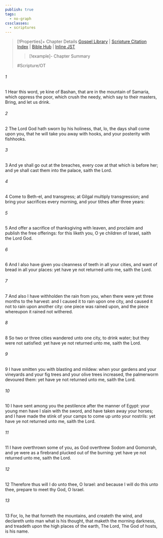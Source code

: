 ```yaml
---
publish: true
tags:
  - no-graph
cssclasses:
  - scriptures
---
```

>[!Properties]+ Chapter Details
>[Gospel Library](https://churchofjesuschrist.org/study/scriptures/ot/amos/4?lang=eng)    |    [Scripture Citation Index](https://scriptures.byu.edu/#08204::c08204)    |    [Bible Hub](https://biblehub.com/amos/4.htm)    |    [Inline JST](https://scripturetoolbox.com/html/ic/Amos/4.html)
>>[!example]- Chapter Summary
>> 
> 
>
>#Scripture/OT
###### 1
1 Hear this word, ye kine of Bashan, that are in the mountain of Samaria, which oppress the poor, which crush the needy, which say to their masters, Bring, and let us drink.
###### 2
2 The Lord God hath sworn by his holiness, that, lo, the days shall come upon you, that he will take you away with hooks, and your posterity with fishhooks.
###### 3
3 And ye shall go out at the breaches, every cow at that which is before her; and ye shall cast them into the palace, saith the Lord.
###### 4
4 Come to Beth-el, and transgress; at Gilgal multiply transgression; and bring your sacrifices every morning, and your tithes after three years:
###### 5
5 And offer a sacrifice of thanksgiving with leaven, and proclaim and publish the free offerings: for this liketh you, O ye children of Israel, saith the Lord God.
###### 6
6 And I also have given you cleanness of teeth in all your cities, and want of bread in all your places: yet have ye not returned unto me, saith the Lord.
###### 7
7 And also I have withholden the rain from you, when there were yet three months to the harvest: and I caused it to rain upon one city, and caused it not to rain upon another city: one piece was rained upon, and the piece whereupon it rained not withered.
###### 8
8 So two or three cities wandered unto one city, to drink water; but they were not satisfied: yet have ye not returned unto me, saith the Lord.
###### 9
9 I have smitten you with blasting and mildew: when your gardens and your vineyards and your fig trees and your olive trees increased, the palmerworm devoured them: yet have ye not returned unto me, saith the Lord.
###### 10
10 I have sent among you the pestilence after the manner of Egypt: your young men have I slain with the sword, and have taken away your horses; and I have made the stink of your camps to come up unto your nostrils: yet have ye not returned unto me, saith the Lord.
###### 11
11 I have overthrown some of you, as God overthrew Sodom and Gomorrah, and ye were as a firebrand plucked out of the burning: yet have ye not returned unto me, saith the Lord.
###### 12
12 Therefore thus will I do unto thee, O Israel: and because I will do this unto thee, prepare to meet thy God, O Israel.
###### 13
13 For, lo, he that formeth the mountains, and createth the wind, and declareth unto man what is his thought, that maketh the morning darkness, and treadeth upon the high places of the earth, The Lord, The God of hosts, is his name.
